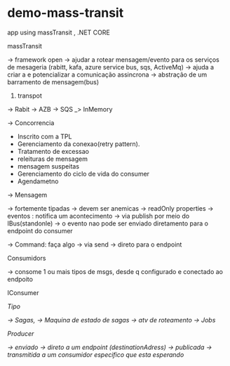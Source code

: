 # demo-mass-transit
app using massTransit , .NET CORE


massTransit

-> framework open
-> ajudar a rotear mensagem/evento para os serviços de mesageria (rabitt, kafa, azure service bus, sqs, ActiveMq)
-> ajuda a criar a e potencializar a comunicação assincrona
-> abstração de um barramento de mensagem(bus)



1. transpot

-> Rabit
-> AZB
-> SQS
_> InMemory


-> Concorrencia

- Inscrito com a TPL
- Gerenciamento da conexao(retry pattern).
- Tratamento de excessao
- releituras de mensagem
- mensagem suspeitas
- Gerenciamento do ciclo de vida do consumer
- Agendametno


-> Mensagem

-> fortemente tipadas
-> devem ser anemicas 
-> readOnly properties
-> eventos : notifica um acontecimento
    -> via publish por meio do IBus(standonle)
    -> o evento nao pode ser enviado diretamento para o endpoint do consumer

-> Command: faça algo
   -> via send
   -> direto para o endpoint


Consumidors

-> consome 1 ou mais tipos de msgs, desde q configurado e conectado ao endpoito

IConsumer<I>

Tipo

-> Sagas,
-> Maquina de estado de sagas
-> atv de roteamento
-> Jobs

Producer

-> enviado  -> direto a um endpoint (destinationAdress)
-> publicada -> transmitida a um consumidor especifico que esta esperando

